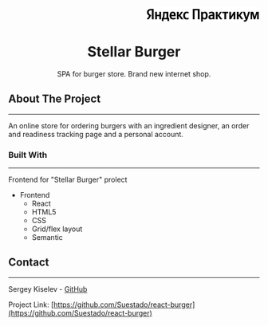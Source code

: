 <a name="readme-top"></a>

<div align="right">
  <a href="https://practicum.yandex.ru">
    <img src="https://github.com/Suestado/how-to-learn/raw/main/images/logo_place_header.svg" alt="Yandex Praktikum" width="228" height="32">
  </a>

<h1 align="center">Stellar Burger</h1>

  <p align="center">
    SPA for burger store. Brand new internet shop.
  </p>
</div>


## About The Project
____

An online store for ordering burgers with an ingredient designer, an order and readiness tracking page and a personal account.


### Built With
____

Frontend for "Stellar Burger" prolect

* Frontend
  * React
  * HTML5
  * CSS
  * Grid/flex layout
  * Semantic


## Contact
____

Sergey Kiselev - [GitHub](https://github.com/Suestado)

Project Link: [https://github.com/Suestado/react-burger](https://github.com/Suestado/react-burger)
